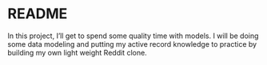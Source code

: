 # README

In this project, I’ll get to spend some quality time with models. I will be doing some data modeling and putting my active record knowledge to practice by building my own light weight Reddit clone.
